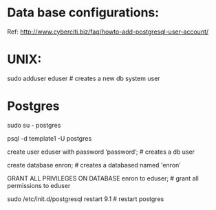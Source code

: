 Data base configurations: 
=========================

Ref: http://www.cyberciti.biz/faq/howto-add-postgresql-user-account/


UNIX: 
=====

sudo adduser eduser # creates a new db system user 

Postgres 
========

sudo su - postgres 

psql -d template1 -U postgres

create user eduser with password ‘password’; # creates a db user 

create database enron; # creates a databased named 'enron'

GRANT ALL PRIVILEGES ON DATABASE enron to eduser; # grant all permissions to eduser 

sudo /etc/init.d/postgresql restart 9.1 # restart postgres 
